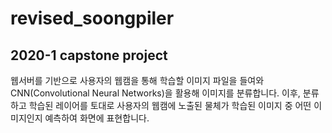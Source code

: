 # revised_soongpiler
## 2020-1 capstone project
웹서버를 기반으로 사용자의 웹캠을 통해 학습할 이미지 파일을 들여와 CNN(Convolutional Neural Networks)을 활용해 이미지를 분류합니다.
이후, 분류하고 학습된 레이어를 토대로 사용자의 웹캠에 노출된 물체가 학습된 이미지 중 어떤 이미지인지 예측하여 화면에 표현합니다.
